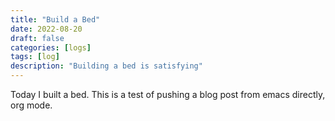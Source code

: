 ```yaml
---
title: "Build a Bed"
date: 2022-08-20
draft: false
categories: [logs]
tags: [log]
description: "Building a bed is satisfying"
---
```


  Today I built a bed. This is a test of pushing a blog post from emacs directly, org mode. 

